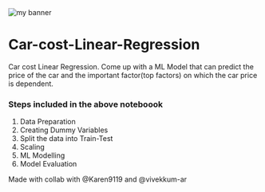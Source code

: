 <img src="https://user-images.githubusercontent.com/68156056/184217667-108a1fa5-59a3-40e9-9e01-a8ce986b5cad.png" alt="my banner">
<h1> Car-cost-Linear-Regression</h1>
Car cost Linear Regression. Come up with a ML Model that can predict the price of the car and the important factor(top factors) on which the car price is dependent.


<h3> Steps included in the above noteboook </h3>
<OL><li>Data Preparation</li>
<li>Creating Dummy Variables</li>
<li>Split the data into Train-Test</li>
<li>Scaling</li>
<li>ML Modelling</li>
<li>Model Evaluation</li></OL>

Made with collab with @Karen9119 and @vivekkum-ar
